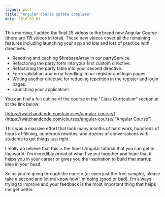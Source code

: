 ```yaml
---
layout: post
title: "Angular Course update complete"
date: 2016-02-01
---
```


This morning, I added the final 25 videos to the brand new Angular Course (there are 115 videos in total). These new videos cover all the remaining features including launching your app and lots and lots of practice with directives.

* Resetting and caching $firebaseArray in our partyService.
* Refactoring the party form into your first custom directive.
* Refactoring the party table into your second directive.
* Form validation and error handling in our register and login pages.
* Writing another directive for reducing repetition in the register and login pages.
* Launching your application!

You can find a full outline of the course in the "Class Curriculum" section at at the link below:


[https://watchandcode.com/courses/angular-course/](https://watchandcode.com/courses/angular-course/ "Angular Course")

This was a massive effort that took many months of hard work, hundreds of hours of filming, numerous rewrites, and dozens of conversations with students to get things just right.

I really do believe that this is the finest Angular tutorial that you can get in the world. I'm incredibly proud of what I've put together and hope that it helps you in your career or gives you the inspiration to build that startup idea in your head.

So as you're going through the course (or even just the free sample), please take a second and let me know how I'm doing (good or bad). I'm always trying to improve and your feedback is the most important thing that helps me get better.